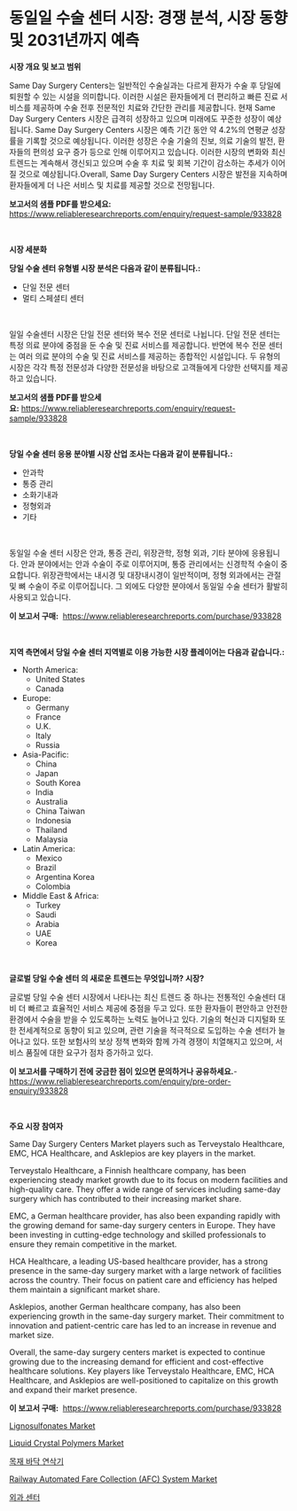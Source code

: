 <p><h1>동일일 수술 센터 시장: 경쟁 분석, 시장 동향 및 2031년까지 예측</h1></p><p><strong>시장 개요 및 보고 범위</strong></p>
<p><p>Same Day Surgery Centers는 일반적인 수술실과는 다르게 환자가 수술 후 당일에 퇴원할 수 있는 시설을 의미합니다. 이러한 시설은 환자들에게 더 편리하고 빠른 진료 서비스를 제공하며 수술 전후 전문적인 치료와 간단한 관리를 제공합니다. 현재 Same Day Surgery Centers 시장은 급격히 성장하고 있으며 미래에도 꾸준한 성장이 예상됩니다. Same Day Surgery Centers 시장은 예측 기간 동안 약 4.2%의 연평균 성장률을 기록할 것으로 예상됩니다. 이러한 성장은 수술 기술의 진보, 의료 기술의 발전, 환자들의 편의성 요구 증가 등으로 인해 이루어지고 있습니다. 이러한 시장의 변화와 최신 트렌드는 계속해서 갱신되고 있으며 수술 후 치료 및 회복 기간이 감소하는 추세가 이어질 것으로 예상됩니다.Overall, Same Day Surgery Centers 시장은 발전을 지속하며 환자들에게 더 나은 서비스 및 치료를 제공할 것으로 전망됩니다.</p></p>
<p><strong>보고서의 샘플 PDF를 받으세요:</strong> <a href="https://www.reliableresearchreports.com/enquiry/request-sample/933828">https://www.reliableresearchreports.com/enquiry/request-sample/933828</a></p>
<p>&nbsp;</p>
<p><strong>시장 세분화</strong></p>
<p><strong>당일 수술 센터 유형별 시장 분석은 다음과 같이 분류됩니다.:</strong></p>
<p><ul><li>단일 전문 센터</li><li>멀티 스페셜티 센터</li></ul></p>
<p>&nbsp;</p>
<p><p>일일 수술센터 시장은 단일 전문 센터와 복수 전문 센터로 나뉩니다. 단일 전문 센터는 특정 의료 분야에 중점을 둔 수술 및 진료 서비스를 제공합니다. 반면에 복수 전문 센터는 여러 의료 분야의 수술 및 진료 서비스를 제공하는 종합적인 시설입니다. 두 유형의 시장은 각각 특정 전문성과 다양한 전문성을 바탕으로 고객들에게 다양한 선택지를 제공하고 있습니다.</p></p>
<p><strong>보고서의 샘플 PDF를 받으세요:</strong>&nbsp;<a href="https://www.reliableresearchreports.com/enquiry/request-sample/933828">https://www.reliableresearchreports.com/enquiry/request-sample/933828</a></p>
<p>&nbsp;</p>
<p><strong> 당일 수술 센터 응용 분야별 시장 산업 조사는 다음과 같이 분류됩니다.:</strong></p>
<p><ul><li>안과학</li><li>통증 관리</li><li>소화기내과</li><li>정형외과</li><li>기타</li></ul></p>
<p>&nbsp;</p>
<p><p>동일일 수술 센터 시장은 안과, 통증 관리, 위장관학, 정형 외과, 기타 분야에 응용됩니다. 안과 분야에서는 안과 수술이 주로 이루어지며, 통증 관리에서는 신경학적 수술이 중요합니다. 위장관학에서는 내시경 및 대장내시경이 일반적이며, 정형 외과에서는 관절 및 뼈 수술이 주로 이루어집니다. 그 외에도 다양한 분야에서 동일일 수술 센터가 활발히 사용되고 있습니다.</p></p>
<p><strong>이 보고서 구매:</strong>&nbsp; <a href="https://www.reliableresearchreports.com/purchase/933828">https://www.reliableresearchreports.com/purchase/933828</a></p>
<p>&nbsp;</p>
<p><strong>지역 측면에서 당일 수술 센터 지역별로 이용 가능한 시장 플레이어는 다음과 같습니다.:</strong></p>
<p><ul>
    <li>
        North America:
        <ul>
            <li>United States</li>
            <li>Canada</li>
        </ul>
    </li>
    <li>
        Europe:
        <ul>
            <li>Germany</li>
            <li>France</li>
            <li>U.K.</li>
            <li>Italy</li>
            <li>Russia</li>
        </ul>
    </li>
    <li>
        Asia-Pacific:
        <ul>
            <li>China</li>
            <li>Japan</li>
            <li>South Korea</li>
            <li>India</li>
            <li>Australia</li>
            <li>China Taiwan</li>
            <li>Indonesia</li>
            <li>Thailand</li>
            <li>Malaysia</li>
        </ul>
    </li>
    <li>
        Latin America:
        <ul>
            <li>Mexico</li>
            <li>Brazil</li>
            <li>Argentina Korea</li>
            <li>Colombia</li>
        </ul>
    </li>
    <li>
        Middle East & Africa:
        <ul>
            <li>Turkey</li>
            <li>Saudi</li>
            <li>Arabia</li>
            <li>UAE</li>
            <li>Korea</li>
        </ul>
    </li>
    </ul></p>
<p>&nbsp;</p>
<p><strong>글로벌 당일 수술 센터 의 새로운 트렌드는 무엇입니까? 시장?</strong></p>
<p><p>글로벌 당일 수술 센터 시장에서 나타나는 최신 트렌드 중 하나는 전통적인 수술센터 대비 더 빠르고 효율적인 서비스 제공에 중점을 두고 있다. 또한 환자들이 편안하고 안전한 환경에서 수술을 받을 수 있도록하는 노력도 늘어나고 있다. 기술의 혁신과 디지털화 또한 전세계적으로 동향이 되고 있으며, 관련 기술을 적극적으로 도입하는 수술 센터가 늘어나고 있다. 또한 보험사의 보상 정책 변화와 함께 가격 경쟁이 치열해지고 있으며, 서비스 품질에 대한 요구가 점차 증가하고 있다.</p></p>
<p><strong>이 보고서를 구매하기 전에 궁금한 점이 있으면 문의하거나 공유하세요.</strong>- <a href="https://www.reliableresearchreports.com/enquiry/pre-order-enquiry/933828">https://www.reliableresearchreports.com/enquiry/pre-order-enquiry/933828</a></p>
<p>&nbsp;</p>
<p><strong>주요 시장 참여자</strong></p>
<p><p>Same Day Surgery Centers Market players such as Terveystalo Healthcare, EMC, HCA Healthcare, and Asklepios are key players in the market. </p><p>Terveystalo Healthcare, a Finnish healthcare company, has been experiencing steady market growth due to its focus on modern facilities and high-quality care. They offer a wide range of services including same-day surgery which has contributed to their increasing market share.</p><p>EMC, a German healthcare provider, has also been expanding rapidly with the growing demand for same-day surgery centers in Europe. They have been investing in cutting-edge technology and skilled professionals to ensure they remain competitive in the market.</p><p>HCA Healthcare, a leading US-based healthcare provider, has a strong presence in the same-day surgery market with a large network of facilities across the country. Their focus on patient care and efficiency has helped them maintain a significant market share.</p><p>Asklepios, another German healthcare company, has also been experiencing growth in the same-day surgery market. Their commitment to innovation and patient-centric care has led to an increase in revenue and market size.</p><p>Overall, the same-day surgery centers market is expected to continue growing due to the increasing demand for efficient and cost-effective healthcare solutions. Key players like Terveystalo Healthcare, EMC, HCA Healthcare, and Asklepios are well-positioned to capitalize on this growth and expand their market presence.</p></p>
<p><strong>이 보고서 구매:</strong>&nbsp;&nbsp;<a href="https://www.reliableresearchreports.com/purchase/933828">https://www.reliableresearchreports.com/purchase/933828</a></p>
<p><p><a href="https://view.publitas.com/reportprime-1/lignosulfonates-market-analysis-and-market-size-global-industry-overview-market-segmentation-and-forecast-2024-to-2031/">Lignosulfonates Market</a></p><p><a href="https://view.publitas.com/reportprime-1/liquid-crystal-polymers-market-size-reflecting-a-forecast-till-2031-market-by-type-by-application-and-by-geography/">Liquid Crystal Polymers Market</a></p><p><a href="https://medium.com/@laurendeveaucook9x6z9jm15gi/%EB%AA%A9%EC%9E%AC-%EB%B0%94%EB%8B%A5-%EC%97%B0%EC%82%AD-%EA%B8%B0%EA%B3%84-%EC%8B%9C%EC%9E%A5-%EB%B6%84%EC%84%9D-%EA%B8%80%EB%A1%9C%EB%B2%8C-%EC%82%B0%EC%97%85-%EC%A0%84%EB%A7%9D-%EB%B0%8F-%EC%98%88%EC%B8%A1-2024%EB%85%84%EB%B6%80%ED%84%B0-2031%EB%85%84-371bb4ac1737">목재 바닥 연삭기</a></p><p><a href="https://github.com/julyju69/Market-Research-Report-List-2/blob/main/railway-automated-fare-collection-afc-system-market.md">Railway Automated Fare Collection (AFC) System Market</a></p><p><a href="https://github.com/vs2869dizt0/Market-Research-Report-List-1/blob/main/5993191184133.md">외과 센터</a></p></p>
